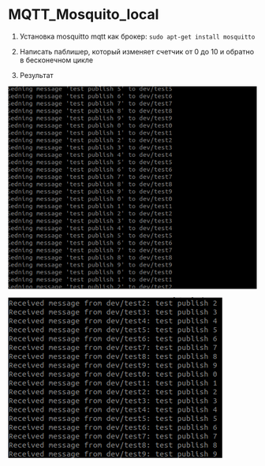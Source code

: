# MQTT_Mosquito_local
1. Установка mosquitto mqtt как брокер: `sudo apt-get install mosquitto`

2. Написать паблишер, который изменяет счетчик от 0 до 10 и обратно в бесконечном цикле

3. Результат

![pub](./images/pub.png)

![sub](./images/sub.png)
